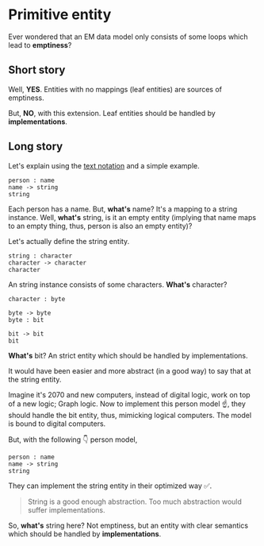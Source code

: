 # Primitive entity

Ever wondered that an EM data model only consists of some loops which lead to **emptiness**?

## Short story

Well, **YES**. Entities with no mappings (leaf entities) are sources of emptiness.

But, **NO**, with this extension. Leaf entities should be handled by **implementations**.

## Long story

Let's explain using the [text notation](text-notation.md) and a simple example.

```entity-mapping
person : name
name -> string
string
```

Each person has a name. But, **what's** name? It's a mapping to a string instance. Well, **what's** string, is it an empty entity (implying that name maps to an empty thing, thus, person is also an empty entity)? 

Let's actually define the string entity.

```entity-mapping
string : character
character -> character
character
```

An string instance consists of some characters. **What's** character?

```entity-mapping
character : byte

byte -> byte
byte : bit

bit -> bit
bit
```

**What's** bit? An strict entity which should be handled by implementations.

It would have been easier and more abstract (in a good way) to say that at the string entity.

Imagine it's 2070 and new computers, instead of digital logic, work on top of a new logic; Graph logic. Now to implement this person model ☝️, they should handle the bit entity, thus, mimicking logical computers. The model is bound to digital computers.

But, with the following 👇 person model,

```entity-mapping
person : name
name -> string
string
```

They can implement the string entity in their optimized way ✅.

> String is a good enough abstraction. Too much abstraction would suffer implementations.

So, **what's** string here? Not emptiness, but an entity with clear semantics which should be handled by **implementations**.